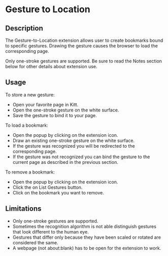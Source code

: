 # Gesture to Location

## Description

The Gesture-to-Location extension allows user to create bookmarks bound to specific gestures. Drawing the gesture causes the browser to load the corresponding page.

Only one-stroke gestures are supported. Be sure to read the Notes section below for other details about extension use.

## Usage

To store a new gesture:

* Open your favorite page in Kitt.
* Open the one-stroke gesture on the white surface.
* Save the gesture to bind it to your page.

To load a bookmark:

* Open the popup by clicking on the extension icon.
* Draw an existing one-stroke gesture on the white surface.
* If the gesture was recognized you will be redirected to the corresponding page.
* If the gesture was not recognized you can bind the gesture to the current page as described in the previous section.

To remove a bookmark:

* Open the popup by clicking on the extension icon.
* Click the on List Gestures button.
* Click on the bookmark you want to remove.

## Limitations

* Only one-stroke gestures are supported.
* Sometimes the recognition algorithm is not able distinguish gestures that look different to the human eye.
* Gestures that differ only because they have been scaled or rotated are considered the same.
* A webpage (not about:blank) has to be open for the extension to work.
